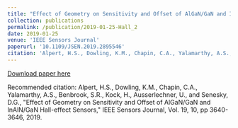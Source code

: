 ```yaml
---
title: "Effect of Geometry on Sensitivity and Offset of AlGaN/GaN and InAlN/GaN Hall-effect Sensors"
collection: publications
permalink: /publication/2019-01-25-Hall_2
date: 2019-01-25
venue: 'IEEE Sensors Journal'
paperurl: '10.1109/JSEN.2019.2895546'
citation: 'Alpert, H.S., Dowling, K.M., Chapin, C.A., Yalamarthy, A.S., Benbrook, S.R., Kock, H., Ausserlechner, U., and Senesky, D.G., &quot;Effect of Geometry on Sensitivity and Offset of AlGaN/GaN and InAlN/GaN Hall-effect Sensors,&quot; IEEE Sensors Journal, Vol. 19, 10, pp 3640-3646, 2019.'
---
```

[Download paper here](10.1109/JSEN.2019.2895546)

Recommended citation: Alpert, H.S., Dowling, K.M., Chapin, C.A., Yalamarthy, A.S., Benbrook, S.R., Kock, H., Ausserlechner, U., and Senesky, D.G., "Effect of Geometry on Sensitivity and Offset of AlGaN/GaN and InAlN/GaN Hall-effect Sensors," IEEE Sensors Journal, Vol. 19, 10, pp 3640-3646, 2019.